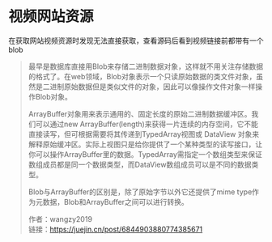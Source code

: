 # 视频网站资源

在获取网站视频资源时发现无法直接获取，查看源码后看到视频链接前都带有一个blob 

> 最早是数据库直接用Blob来存储二进制数据对象，这样就不用关注存储数据的格式了。在web领域，Blob对象表示一个只读原始数据的类文件对象，虽然是二进制原始数据但是类似文件的对象，因此可以像操作文件对象一样操作Blob对象。
> 
> ArrayBuffer对象用来表示通用的、固定长度的原始二进制数据缓冲区。我们可以通过new ArrayBuffer(length)来获得一片连续的内存空间，它不能直接读写，但可根据需要将其传递到TypedArray视图或 DataView 对象来解释原始缓冲区。实际上视图只是给你提供了一个某种类型的读写接口，让你可以操作ArrayBuffer里的数据。TypedArray需指定一个数组类型来保证数组成员都是同一个数据类型，而DataView数组成员可以是不同的数据类型。  
> 
> Blob与ArrayBuffer的区别是，除了原始字节以外它还提供了mime type作为元数据，Blob和ArrayBuffer之间可以进行转换。 
> 
> 作者：wangzy2019  
> 链接：https://juejin.cn/post/6844903880774385671  
